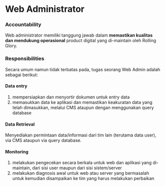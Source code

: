 # Web Administrator

### Accountability

Web administrator memiliki tanggung jawab dalam **memastikan kualitas dan mendukung operasional** product digital yang di-maintain oleh Rolling Glory.

### Responsibilities

Secara umum namun tidak terbatas pada, tugas seorang Web Admin adalah sebagai berikut:

#### Data entry

1. mempersiapkan dan menyortir dokumen untuk entry data
2. memasukkan data ke aplikasi dan memastikan keakuratan data yang telah dimasukkan, melalui CMS ataupun dengan menggunakan query database

#### Data Retrieval

Menyediakan permintaan data/informasi dari tim lain \(terutama data user\), via CMS ataupun via query database.

#### Monitoring

1. melakukan pengecekan secara berkala untuk web dan aplikasi yang di-maintain, dari sisi user maupun dari sisi sistem/server
2. melakukan diagnosis awal untuk web atau server yang bermasalah untuk kemudian disampaikan ke tim yang harus melakukan perbaikan

